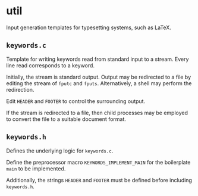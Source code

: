 # util

Input generation templates for typesetting systems, such as LaTeX.

## `keywords.c`

Template for writing keywords read from standard input to a stream. Every line read corresponds to a keyword.

Initially, the stream is standard output. Output may be redirected to a file by editing the stream of `fputc` and `fputs`. Alternatively, a shell may perform the redirection.

Edit `HEADER` and `FOOTER` to control the surrounding output.

If the stream is redirected to a file, then child processes may be employed to convert the file to a suitable document format.

## `keywords.h`

Defines the underlying logic for `keywords.c`.

Define the preprocessor macro `KEYWORDS_IMPLEMENT_MAIN` for the boilerplate `main` to be implemented.

Additionally, the strings `HEADER` and `FOOTER` must be defined before including `keywords.h`.
